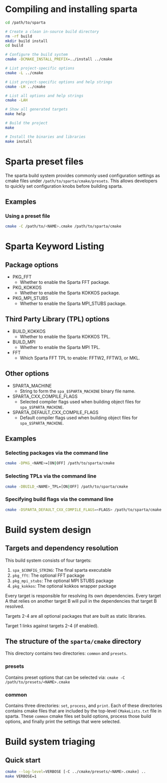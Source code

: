 # Compiling and installing sparta
```bash
cd /path/to/sparta

# Create a clean in-source build directory
rm -rf build
mkdir build install
cd build

# Configure the build system
cmake -DCMAKE_INSTALL_PREFIX=../install ../cmake

# List project-specific options
cmake -L ../cmake

# List project-specific options and help strings
cmake -LH ../cmake

# List all options and help strings
cmake -LAH

# Show all generated targets
make help

# Build the project
make

# Install the binaries and libraries
make install
```
# Sparta preset files
The sparta build system provides commonly used configuration settings as cmake files under
`/path/to/sparta/cmake/presets`. This allows developers to quickly set
configuration knobs before building sparta.
## Examples
### Using a preset file
```bash
cmake -C /path/to/<NAME>.cmake /path/to/sparta/cmake
```

# Sparta Keyword Listing
## Package options
* PKG_FFT
  * Whether to enable the Sparta FFT package.
* PKG_KOKKOS
  * Whether to enable the Sparta KOKKOS package.
* PKG_MPI_STUBS
  * Whether to enable the Sparta MPI_STUBS package.

## Third Party Library (TPL) options
* BUILD_KOKKOS
  * Whether to enable the Sparta KOKKOS TPL.
* BUILD_MPI
  * Whether to enable the Sparta MPI TPL.
* FFT
  * Which Sparta FFT TPL to enable: FFTW2, FFTW3, or MKL.

## Other options
* SPARTA_MACHINE
  * String to form the `spa_$SPARTA_MACHINE` binary file name.
* SPARTA_CXX_COMPILE_FLAGS
  * Selected compiler flags used when building object files for `spa_$SPARTA_MACHINE`.
* SPARTA_DEFAULT_CXX_COMPILE_FLAGS
  * Default compiler flags used when building object files for `spa_$SPARTA_MACHINE`.

## Examples
### Selecting packages via the command line
```bash
cmake -DPKG_<NAME>=[ON|OFF] /path/to/sparta/cmake
```

### Selecting TPLs via the command line
```bash
cmake -DBUILD_<NAME>_TPL=[ON|OFF] /path/to/sparta/cmake
```

### Specifying build flags via the command line
```bash
cmake -DSPARTA_DEFAULT_CXX_COMPILE_FLAGS=<FLAGS> /path/to/sparta/cmake
```

# Build system design
## Targets and dependency resolution
This build system consists of four targets:

1. `spa_$CONFIG_STRING`: The final sparta executable
2. `pkg_fft`: The optional FFT package
3. `pkg_mpi_stubs`: The optional MPI STUBS package
4. `pkg_kokkos`: The optional kokkos wrapper package

Every target is responsible for resolving its own dependencies. Every target A that
relies on another target B will pull in the dependencies that target B resolved.

Targets 2-4 are all optional packages that are built as static libraries.

Target 1 links against targets 2-4 (if enabled).

## The structure of the `sparta/cmake` directory
This directory contains two directories: `common` and `presets`.
### presets
Contains preset options that can be selected via: 
`cmake -C /path/to/presets/<NAME>.cmake`
### common
Contains three directories: `set`, `process`, and `print`.  Each of these
directories contains cmake files that are included by the top-level
`CMakeLists.txt` file in sparta. These `common` cmake files set build options,
process those build options, and finally print the settings that were selected.

# Build system triaging
## Quick start
```bash
cmake --log-level=VERBOSE [-C ../cmake/presets/<NAME>.cmake] ..
make VERBOSE=1
```
